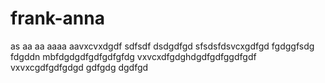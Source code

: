# frank-anna
as
aa
aa
aaaa
aavxcvxdgdf
sdfsdf
dsdgdfgd
sfsdsfdsvcxgdfgd
fgdggfsdg
fdgddn mbfdgdgdfgdfgdfgfdg
vxvcxdfgdghdgdfgdfggdfgdf
vxvxcgdfgdfgdgd
gdfgdg
dgdfgd
